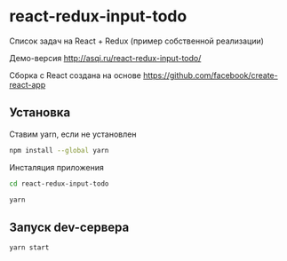 # react-redux-input-todo

Список задач на React + Redux (пример собственной реализации)

Демо-версия http://asqi.ru/react-redux-input-todo/

Сборка с React создана на основе https://github.com/facebook/create-react-app

## Установка

Cтавим yarn, если не установлен
```bash
npm install --global yarn
```

Инсталяция приложения
```bash
cd react-redux-input-todo

yarn
```

## Запуск dev-сервера

```bash
yarn start
```